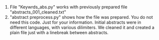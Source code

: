 1) File "Keywrds_abs.py" works with previously prepared file "abstracts_001_cleaned.txt"
2) "abstract preprocess.py" shows how the file was prepared. You do not need this code. Just for your information. Initial abstracts were in different languages, with various dilimiters. We cleaned it and created a plain file just with a linebreak between abstracts.
